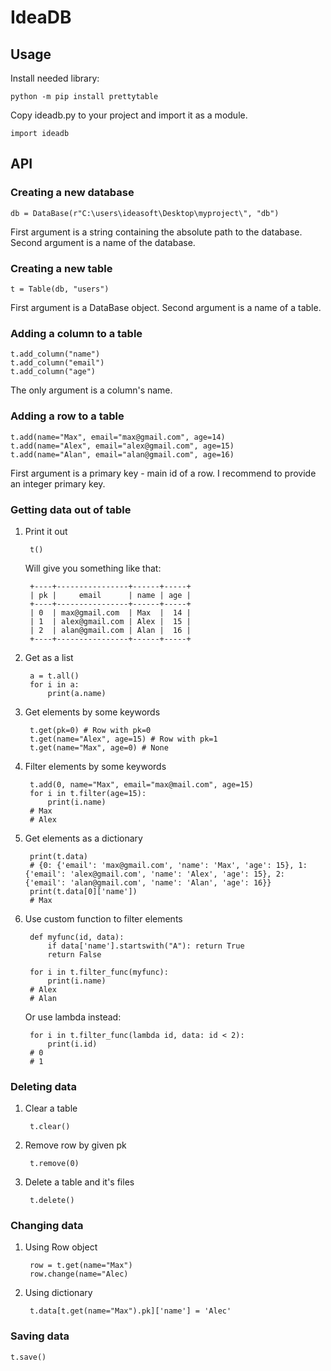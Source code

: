 # IdeaDB

## Usage

Install needed library:

    python -m pip install prettytable

Copy ideadb.py to your project and import it as a module.

    import ideadb
    
## API

### Creating a new database

    db = DataBase(r"C:\users\ideasoft\Desktop\myproject\", "db")

First argument is a string containing the absolute path to the database.
Second argument is a name of the database.
    
### Creating a new table

    t = Table(db, "users")

First argument is a DataBase object.
Second argument is a name of a table.

### Adding a column to a table

    t.add_column("name")
    t.add_column("email")
    t.add_column("age")
    
The only argument is a column's name.
    
### Adding a row to a table

    t.add(name="Max", email="max@gmail.com", age=14)
    t.add(name="Alex", email="alex@gmail.com", age=15)
    t.add(name="Alan", email="alan@gmail.com", age=16)

First argument is a primary key - main id of a row.
I recommend to provide an integer primary key.

### Getting data out of table

1. Print it out

        t()
        
   Will give you something like that:
   
        +----+----------------+------+-----+
        | pk |     email      | name | age |
        +----+----------------+------+-----+
        | 0  | max@gmail.com  | Max  |  14 |
        | 1  | alex@gmail.com | Alex |  15 |
        | 2  | alan@gmail.com | Alan |  16 |
        +----+----------------+------+-----+
        
2. Get as a list

        a = t.all()
        for i in a:
            print(a.name)
            
3. Get elements by some keywords

        t.get(pk=0) # Row with pk=0
        t.get(name="Alex", age=15) # Row with pk=1
        t.get(name="Max", age=0) # None
        
4. Filter elements by some keywords
        
        t.add(0, name="Max", email="max@mail.com", age=15)
        for i in t.filter(age=15):
            print(i.name)
        # Max
        # Alex
        
5. Get elements as a dictionary
        
        print(t.data)
        # {0: {'email': 'max@gmail.com', 'name': 'Max', 'age': 15}, 1: {'email': 'alex@gmail.com', 'name': 'Alex', 'age': 15}, 2: {'email': 'alan@gmail.com', 'name': 'Alan', 'age': 16}}
        print(t.data[0]['name'])
        # Max

6. Use custom function to filter elements

        def myfunc(id, data):
            if data['name'].startswith("A"): return True
            return False
            
        for i in t.filter_func(myfunc):
            print(i.name)
        # Alex
        # Alan
        
    Or use lambda instead:

        for i in t.filter_func(lambda id, data: id < 2):
            print(i.id)
        # 0
        # 1

### Deleting data

1. Clear a table

        t.clear()

2. Remove row by given pk

        t.remove(0)

3. Delete a table and it's files

        t.delete()

### Changing data

1. Using Row object

        row = t.get(name="Max")
        row.change(name="Alec)
        
2. Using dictionary

        t.data[t.get(name="Max").pk]['name'] = 'Alec'

### Saving data

    t.save()
    
